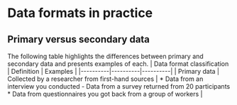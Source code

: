 # Data formats in practice
## Primary versus secondary data
The following table highlights the differences between primary and secondary data and presents examples of each. 
| Data format classification | Definition | Examples |
|----------|----------|----------|
| Primary data | Collected by a researcher from first-hand sources | * Data from an interview you conducted - Data from a survey returned from 20 participants * Data from questionnaires you got back from a group of workers |
